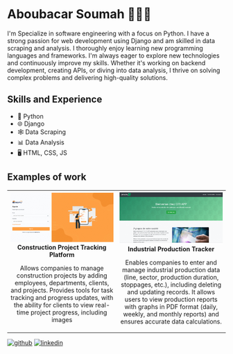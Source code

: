 # Aboubacar Soumah 👨🏿‍💻
I'm Specialize in software engineering with a focus on Python. I have a strong passion for web development using Django and am skilled in data scraping and analysis.
I thoroughly enjoy learning new programming languages and frameworks.
I'm always eager to explore new technologies and continuously improve my skills. Whether it's working on backend development, creating APIs, or diving into data analysis, I thrive on solving complex problems and delivering high-quality solutions.

## Skills and Experience
* 🐍 Python
* 🌐 Django
* 🕸️ Data Scraping
* 📊 Data Analysis
* 🖥️ HTML, CSS, JS

## Examples of work

<table>
  <tr>
    <td align="center" width="33%">
        <img src="https://github.com/Abusooma/Abusooma/blob/main/gifmaker_me%20(1).gif" width="100%"><br>
        <b>Construction Project Tracking Platform</b>
      <p>Allows companies to manage construction projects by adding employees, departments, clients, and projects. Provides tools for task tracking and progress updates, with the ability for clients to view real-time project progress, including images</p>
    </td>
    <td align="center" width="33%">
        <img src="https://github.com/Abusooma/Abusooma/blob/main/gifmaker_me_projet2.gif" width="100%"><br>
        <b>Industrial Production Tracker</b>
      <p>Enables companies to enter and manage industrial production data (line, sector, production duration, stoppages, etc.), including deleting and updating records. It allows users to view production reports with graphs in PDF format (daily, weekly, and monthly reports) and ensures accurate data calculations.</p>
    </td>
  </tr>
</table>

[<img src='https://cdn.jsdelivr.net/npm/simple-icons@3.0.1/icons/github.svg' alt='github' height='40'>](https://github.com/https://github.com/Abusooma)  [<img src='https://cdn.jsdelivr.net/npm/simple-icons@3.0.1/icons/linkedin.svg' alt='linkedin' height='40'>](https://www.linkedin.com/in/https://www.linkedin.com/in/aboubacarsoumah//)
